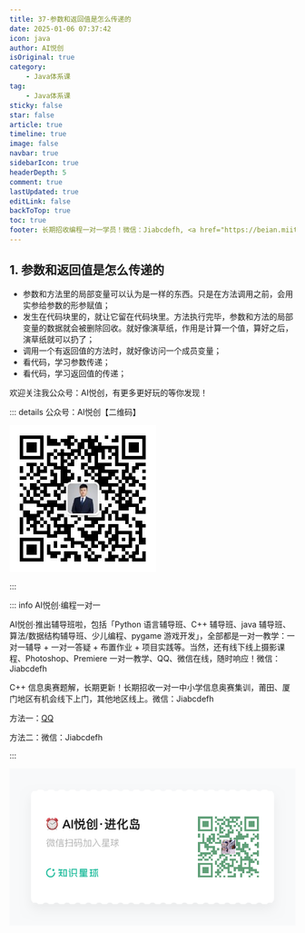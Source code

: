 ```yaml
---
title: 37-参数和返回值是怎么传递的
date: 2025-01-06 07:37:42
icon: java
author: AI悦创
isOriginal: true
category: 
    - Java体系课
tag:
    - Java体系课
sticky: false
star: false
article: true
timeline: true
image: false
navbar: true
sidebarIcon: true
headerDepth: 5
comment: true
lastUpdated: true
editLink: false
backToTop: true
toc: true
footer: 长期招收编程一对一学员！微信：Jiabcdefh, <a href="https://beian.miit.gov.cn/" target="_blank">闽ICP备19021486号-6</a>
---
```


## 1. 参数和返回值是怎么传递的

- 参数和方法里的局部变量可以认为是一样的东西。只是在方法调用之前，会用实参给参数的形参赋值；
- 发生在代码块里的，就让它留在代码块里。方法执行完毕，参数和方法的局部变量的数据就会被删除回收。就好像演草纸，作用是计算一个值，算好之后，演草纸就可以扔了；
- 调用一个有返回值的方法时，就好像访问一个成员变量；
- 看代码，学习参数传递；
- 看代码，学习返回值的传递；







































欢迎关注我公众号：AI悦创，有更多更好玩的等你发现！

::: details 公众号：AI悦创【二维码】

![](/gzh.jpg)

:::

::: info AI悦创·编程一对一

AI悦创·推出辅导班啦，包括「Python 语言辅导班、C++ 辅导班、java 辅导班、算法/数据结构辅导班、少儿编程、pygame 游戏开发」，全部都是一对一教学：一对一辅导 + 一对一答疑 + 布置作业 + 项目实践等。当然，还有线下线上摄影课程、Photoshop、Premiere 一对一教学、QQ、微信在线，随时响应！微信：Jiabcdefh

C++ 信息奥赛题解，长期更新！长期招收一对一中小学信息奥赛集训，莆田、厦门地区有机会线下上门，其他地区线上。微信：Jiabcdefh

方法一：[QQ](http://wpa.qq.com/msgrd?v=3&uin=1432803776&site=qq&menu=yes)

方法二：微信：Jiabcdefh

:::

![](/zsxq.jpg)
